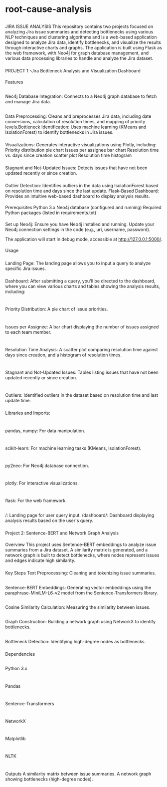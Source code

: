 # root-cause-analysis
##
JIRA ISSUE ANALYSIS
This repository contains two projects focused on analyzing Jira issue summaries and detecting bottlenecks using various NLP techniques and clustering algorithms and is a web-based application designed to analyze Jira data, identify bottlenecks, and visualize the results through interactive charts and graphs. The application is built using Flask as the web framework, with Neo4j for graph database management, and various data processing libraries to handle and analyze the Jira dataset.
###
PROJECT 1 -Jira Bottleneck Analysis and Visualization Dashboard
####
Features
##
Neo4j Database Integration: Connects to a Neo4j graph database to fetch and manage Jira data.
##
Data Preprocessing: Cleans and preprocesses Jira data, including date conversions, calculation of resolution times, and mapping of priority levels.Bottleneck Identification: Uses machine learning (KMeans and IsolationForest) to identify bottlenecks in Jira issues.
###
Visualizations: Generates interactive visualizations using Plotly, including:
Priority distribution pie chart
Issues per assignee bar chart
Resolution time vs. days since creation scatter plot
Resolution time histogram
###
Stagnant and Not-Updated Issues: Detects issues that have not been updated recently or since creation.
###
Outlier Detection: Identifies outliers in the data using IsolationForest based on resolution time and days since the last update.
Flask-Based Dashboard: Provides an intuitive web-based dashboard to display analysis results.

####
Prerequisites
Python 3.x
Neo4j database (configured and running)
Required Python packages (listed in requirements.txt)

####
Set up Neo4j:
Ensure you have Neo4j installed and running.
Update your Neo4j connection settings in the code (e.g., uri, username, password).

The application will start in debug mode, accessible at http://127.0.0.1:5000/.
####
Usage
#####
Landing Page:
The landing page allows you to input a query to analyze specific Jira issues.
#####
Dashboard:
After submitting a query, you'll be directed to the dashboard, where you can view various charts and tables showing the analysis results, including:
#
Priority Distribution: A pie chart of issue priorities.
#
Issues per Assignee: A bar chart displaying the number of issues assigned to each team member.
#
Resolution Time Analysis: A scatter plot comparing resolution time against days since creation, and a histogram of resolution times.
#
Stagnant and Not-Updated Issues: Tables listing issues that have not been updated recently or since creation.
#
Outliers: Identified outliers in the dataset based on resolution time and last update time.
#####
Libraries and Imports:
#
pandas, numpy: For data manipulation.
#
scikit-learn: For machine learning tasks (KMeans, IsolationForest).
#
py2neo: For Neo4j database connection.
#
plotly: For interactive visualizations.
#
flask: For the web framework.

##
/: Landing page for user query input.
/dashboard/<query>: Dashboard displaying analysis results based on the user's query.

#####
Project 2: Sentence-BERT and Network Graph Analysis
####
Overview
This project uses Sentence-BERT embeddings to analyze issue summaries from a Jira dataset. A similarity matrix is generated, and a network graph is built to detect bottlenecks, where nodes represent issues and edges indicate high similarity.
#####
Key Steps
Text Preprocessing: Cleaning and tokenizing issue summaries.
##
Sentence-BERT Embeddings: Generating vector embeddings using the paraphrase-MiniLM-L6-v2 model from the Sentence-Transformers library.
##
Cosine Similarity Calculation: Measuring the similarity between issues.
##
Graph Construction: Building a network graph using NetworkX to identify bottlenecks.
##
Bottleneck Detection: Identifying high-degree nodes as bottlenecks.
#####
Dependencies
##
Python 3.x
#
Pandas
#
Sentence-Transformers
#
NetworkX
#
Matplotlib
#
NLTK
#
Outputs
A similarity matrix between issue summaries.
A network graph showing bottlenecks (high-degree nodes).



